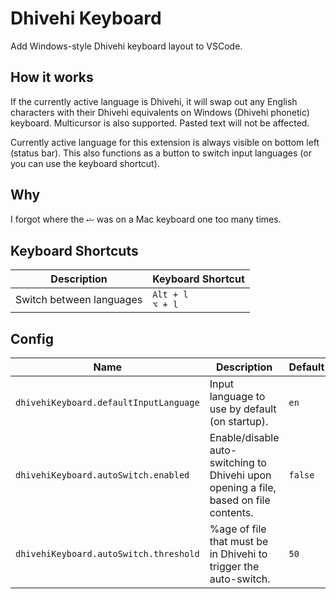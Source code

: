 # Dhivehi Keyboard

Add Windows-style Dhivehi keyboard layout to VSCode.

## How it works

If the currently active language is Dhivehi, it will swap out any English characters with their Dhivehi equivalents on Windows (Dhivehi phonetic) keyboard. Multicursor is also supported. Pasted text will not be affected.

Currently active language for this extension is always visible on bottom left (status bar). This also functions as a button to switch input languages (or you can use the keyboard shortcut).

## Why

I forgot where the ޝ was on a Mac keyboard one too many times.

## Keyboard Shortcuts

| Description | Keyboard Shortcut |
| --- | --- |
| Switch between languages | `Alt + l`<br>`⌥ + l` |

## Config

| Name | Description | Default |
| --- | --- | --- |
| `dhivehiKeyboard.defaultInputLanguage` | Input language to use by default (on startup). | `en` |
| `dhivehiKeyboard.autoSwitch.enabled` | Enable/disable auto-switching to Dhivehi upon opening a file, based on file contents. | `false` |
| `dhivehiKeyboard.autoSwitch.threshold` | %age of file that must be in Dhivehi to trigger the auto-switch. | `50` |
